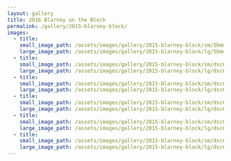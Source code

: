 ```yaml
---
layout: gallery
title: 2016 Blarney on the Block
permalink: /gallery/2015-blarney-block/
images:
  - title:
    small_image_path: /assets/images/gallery/2015-blarney-block/sm/5bmmo-3343.jpg
    large_image_path: /assets/images/gallery/2015-blarney-block/lg/5bmmo-3343.jpg
  - title:
    small_image_path: /assets/images/gallery/2015-blarney-block/sm/dsc6848-3332.jpg
    large_image_path: /assets/images/gallery/2015-blarney-block/lg/dsc6848-3332.jpg
  - title:
    small_image_path: /assets/images/gallery/2015-blarney-block/sm/dsc6860-3330.jpg
    large_image_path: /assets/images/gallery/2015-blarney-block/lg/dsc6860-3330.jpg
  - title:
    small_image_path: /assets/images/gallery/2015-blarney-block/sm/dsc6870-3331.jpg
    large_image_path: /assets/images/gallery/2015-blarney-block/lg/dsc6870-3331.jpg
  - title:
    small_image_path: /assets/images/gallery/2015-blarney-block/sm/dsc6874-3328.jpg
    large_image_path: /assets/images/gallery/2015-blarney-block/lg/dsc6874-3328.jpg
  - title:
    small_image_path: /assets/images/gallery/2015-blarney-block/sm/dsc6882-3329.jpg
    large_image_path: /assets/images/gallery/2015-blarney-block/lg/dsc6882-3329.jpg
---
```

